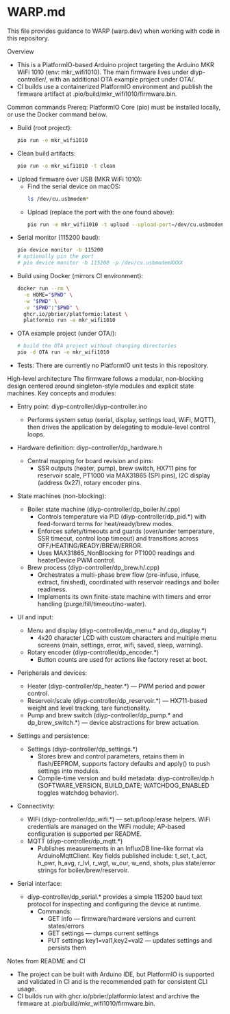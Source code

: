 # WARP.md

This file provides guidance to WARP (warp.dev) when working with code in this repository.

Overview
- This is a PlatformIO-based Arduino project targeting the Arduino MKR WiFi 1010 (env: mkr_wifi1010). The main firmware lives under diyp-controller/, with an additional OTA example project under OTA/.
- CI builds use a containerized PlatformIO environment and publish the firmware artifact at .pio/build/mkr_wifi1010/firmware.bin.

Common commands
Prereq: PlatformIO Core (pio) must be installed locally, or use the Docker command below.

- Build (root project):
  ```bash path=null start=null
  pio run -e mkr_wifi1010
  ```
- Clean build artifacts:
  ```bash path=null start=null
  pio run -e mkr_wifi1010 -t clean
  ```
- Upload firmware over USB (MKR WiFi 1010):
  - Find the serial device on macOS:
    ```bash path=null start=null
    ls /dev/cu.usbmodem*
    ```
  - Upload (replace the port with the one found above):
    ```bash path=null start=null
    pio run -e mkr_wifi1010 -t upload --upload-port=/dev/cu.usbmodemXXXX
    ```
- Serial monitor (115200 baud):
  ```bash path=null start=null
  pio device monitor -b 115200
  # optionally pin the port
  # pio device monitor -b 115200 -p /dev/cu.usbmodemXXXX
  ```
- Build using Docker (mirrors CI environment):
  ```bash path=null start=null
  docker run --rm \
    -e HOME="$PWD" \
    -w "$PWD" \
    -v "$PWD":"$PWD" \
    ghcr.io/pbrier/platformio:latest \
    platformio run -e mkr_wifi1010
  ```
- OTA example project (under OTA/):
  ```bash path=null start=null
  # build the OTA project without changing directories
  pio -d OTA run -e mkr_wifi1010
  ```
- Tests: There are currently no PlatformIO unit tests in this repository.

High-level architecture
The firmware follows a modular, non-blocking design centered around singleton-style modules and explicit state machines. Key concepts and modules:

- Entry point: diyp-controller/diyp-controller.ino
  - Performs system setup (serial, display, settings load, WiFi, MQTT), then drives the application by delegating to module-level control loops.

- Hardware definition: diyp-controller/dp_hardware.h
  - Central mapping for board revision and pins:
    - SSR outputs (heater, pump), brew switch, HX711 pins for reservoir scale, PT1000 via MAX31865 (SPI pins), I2C display (address 0x27), rotary encoder pins.

- State machines (non-blocking):
  - Boiler state machine (diyp-controller/dp_boiler.h/.cpp)
    - Controls temperature via PID (diyp-controller/dp_pid.*) with feed-forward terms for heat/ready/brew modes.
    - Enforces safety/timeouts and guards (over/under temperature, SSR timeout, control loop timeout) and transitions across OFF/HEATING/READY/BREW/ERROR.
    - Uses MAX31865_NonBlocking for PT1000 readings and heaterDevice PWM control.
  - Brew process (diyp-controller/dp_brew.h/.cpp)
    - Orchestrates a multi-phase brew flow (pre-infuse, infuse, extract, finished), coordinated with reservoir readings and boiler readiness.
    - Implements its own finite-state machine with timers and error handling (purge/fill/timeout/no-water).

- UI and input:
  - Menu and display (diyp-controller/dp_menu.* and dp_display.*)
    - 4x20 character LCD with custom characters and multiple menu screens (main, settings, error, wifi, saved, sleep, warning).
  - Rotary encoder (diyp-controller/dp_encoder.*)
    - Button counts are used for actions like factory reset at boot.

- Peripherals and devices:
  - Heater (diyp-controller/dp_heater.*) — PWM period and power control.
  - Reservoir/scale (diyp-controller/dp_reservoir.*) — HX711-based weight and level tracking, tare functionality.
  - Pump and brew switch (diyp-controller/dp_pump.* and dp_brew_switch.*) — device abstractions for brew actuation.

- Settings and persistence:
  - Settings (diyp-controller/dp_settings.*)
    - Stores brew and control parameters, retains them in flash/EEPROM, supports factory defaults and apply() to push settings into modules.
    - Compile-time version and build metadata: diyp-controller/dp.h (SOFTWARE_VERSION, BUILD_DATE; WATCHDOG_ENABLED toggles watchdog behavior).

- Connectivity:
  - WiFi (diyp-controller/dp_wifi.*) — setup/loop/erase helpers. WiFi credentials are managed on the WiFi module; AP-based configuration is supported per README.
  - MQTT (diyp-controller/dp_mqtt.*)
    - Publishes measurements in an InfluxDB line-like format via ArduinoMqttClient. Key fields published include: t_set, t_act, h_pwr, h_avg, r_lvl, r_wgt, w_cur, w_end, shots, plus state/error strings for boiler/brew/reservoir.

- Serial interface:
  - diyp-controller/dp_serial.* provides a simple 115200 baud text protocol for inspecting and configuring the device at runtime.
    - Commands:
      - GET info — firmware/hardware versions and current states/errors
      - GET settings — dumps current settings
      - PUT settings key1=val1,key2=val2 — updates settings and persists them

Notes from README and CI
- The project can be built with Arduino IDE, but PlatformIO is supported and validated in CI and is the recommended path for consistent CLI usage.
- CI builds run with ghcr.io/pbrier/platformio:latest and archive the firmware at .pio/build/mkr_wifi1010/firmware.bin.
